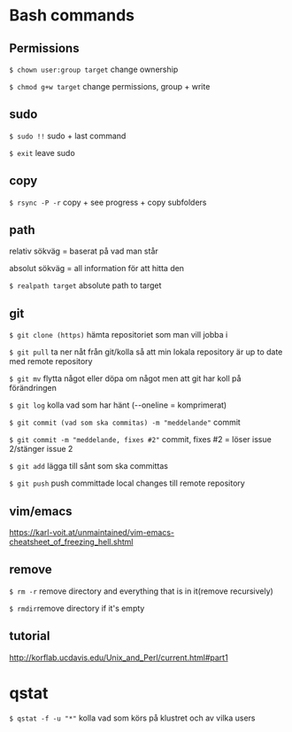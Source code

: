 # Bash commands


## Permissions

`$ chown user:group target` change ownership

`$ chmod g+w target` change permissions, group + write 

## sudo

`$ sudo !!` sudo + last command 

`$ exit` leave sudo

## copy

`$ rsync -P -r` copy + see progress + copy subfolders

## path

relativ sökväg = baserat på vad man står

absolut sökväg = all information för att hitta den

`$ realpath target` absolute path to target

## git

`$ git clone (https)` hämta repositoriet som man vill jobba i 

`$ git pull` ta ner nåt från git/kolla så att min lokala repository är up to date med remote repository

`$ git mv` flytta något eller döpa om något men att git har koll på förändringen

`$ git log` kolla vad som har hänt (--oneline = komprimerat)

`$ git commit (vad som ska commitas) -m "meddelande"` commit

`$ git commit -m "meddelande, fixes #2"` commit, fixes #2 = löser issue 2/stänger issue 2

`$ git add` lägga till sånt som ska committas

`$ git push` push committade local changes till remote repository

## vim/emacs

https://karl-voit.at/unmaintained/vim-emacs-cheatsheet_of_freezing_hell.shtml

## remove

`$ rm -r` remove directory and everything that is in it(remove recursively)

`$ rmdir`remove directory if it's empty

## tutorial

http://korflab.ucdavis.edu/Unix_and_Perl/current.html#part1

# qstat

`$ qstat -f -u "*"` kolla vad som körs på klustret och av vilka users




